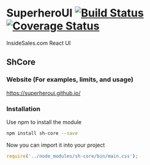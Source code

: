 # SuperheroUI [![Build Status](https://travis-ci.org/SuperheroUI/shCore.svg?branch=master)](https://travis-ci.org/SuperheroUI/shCore) [![Coverage Status](https://coveralls.io/repos/github/SuperheroUI/shCore/badge.svg)](https://coveralls.io/github/SuperheroUI/shCore)
InsideSales.com React UI

## ShCore

### Website (For examples, limits, and usage)
https://superheroui.github.io/

### Installation
Use npm to install the module
```sh
npm install sh-core --save
```

Now you can import it into your project
```js
require('../node_modules/sh-core/bin/main.css');
```
